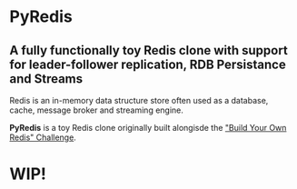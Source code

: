 # PyRedis

## A fully functionally toy Redis clone with support for leader-follower replication, RDB Persistance and Streams

Redis is an in-memory data structure store often used as a database, cache, message broker and streaming engine. 

**PyRedis** is a toy Redis clone originally built alongisde the ["Build Your Own Redis" Challenge](https://codecrafters.io/challenges/redis).

# WIP!

